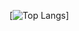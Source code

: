  [![Top Langs](https://github-readme-stats.vercel.app/api/top-langs/?username=mtgab&layout=compact&hide=javascript,css,scss,html&theme=github_dark)]

<!--
Hi there 👋
**mtgab/mtgab** is a ✨ _special_ ✨ repository because its `README.md` (this file) appears on your GitHub profile.

Here are some ideas to get you started:

- 🔭 I’m currently working on ...
- 🌱 I’m currently learning ...
- 👯 I’m looking to collaborate on ...
- 🤔 I’m looking for help with ...
- 💬 Ask me about ...
- 📫 How to reach me: ...
- 😄 Pronouns: ...
- ⚡ Fun fact: ...
-->
